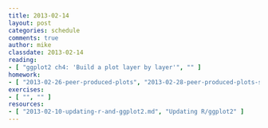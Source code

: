 ```yaml
---
title: 2013-02-14
layout: post
categories: schedule
comments: true
author: mike
classdate: 2013-02-14
reading:
- [ "ggplot2 ch4: 'Build a plot layer by layer'", "" ]
homework:
- [ "2013-02-26-peer-produced-plots", "2013-02-28-peer-produced-plots-solutions" ]
exercises:
- [ "", "" ]
resources:
- [ "2013-02-10-updating-r-and-ggplot2.md", "Updating R/ggplot2" ]
---
```


